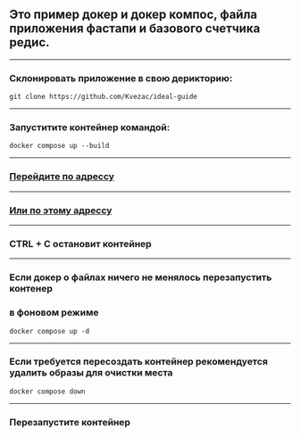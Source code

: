 ## Это пример докер и докер компос, файла приложения фастапи и базового счетчика редис.
***
### Склонировать приложение в свою дерикторию:
```shell
git clone https://github.com/Kvezac/ideal-guide
```
***
### Запуститите контейнер командой:
```shell
docker compose up --build
```
***
### [Перейдите по адрессу](http://localhost:8000/api/docs)

***
### [Или по этому адрессу](http://0.0.0.0:8000/api/docs)
***
### CTRL + C остановит контейнер
***
### Если докер о файлах ничего не менялось перезапустить контенер 
### в фоновом режиме
```shell
docker compose up -d
```
***
### Если требуется пересоздать контейнер рекомендуется удалить образы для очистки места
```shell
docker compose down
```
***
### Перезапустите контейнер 